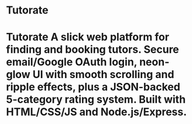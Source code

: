 # Tutorate
# Tutorate  A slick web platform for finding and booking tutors. Secure email/Google OAuth login, neon-glow UI with smooth scrolling and ripple effects, plus a JSON-backed 5-category rating system. Built with HTML/CSS/JS and Node.js/Express.
